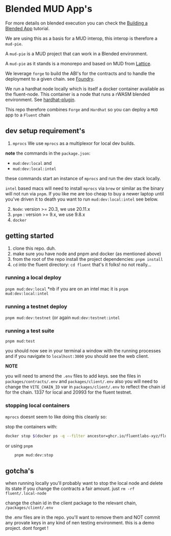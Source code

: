 # Blended MUD App's

For more details on blended execution you can check the [Building a Blended App](https://docs.fluentlabs.xyz/learn/developer-guides/building-a-blended-app) tutorial.

We are using this as a basis for a MUD interop, this interop is therefore a `mud-pie`.

A `mud-pie` is a MUD project that can work in a Blended environment.

A `mud-pie` as it stands is a monorepo and  based on MUD from [Lattice](https://mud.dev/introduction).

We leverage `forge` to build the ABI's for the contracts and to handle the deployment to a given chain. see [Foundry](https://github.com/foundry-rs/forge-std).

We run a hardhat node locally which is itself a docker container available as the fluent-node. This container is a node that runs a rWASM blended environment. See [hardhat-plugin](https://github.com/fluentlabs-xyz/hardhat-plugin).

This repo therefore combines `Forge` and `Hardhat` so you can deploy a `MUD` app to a `Fluent` chain

## dev setup requirement's

1. `mprocs`
We use `mprocs` as a multiplexor for local dev builds.

**note** the commands in the `package.json`: 
- `mud:dev:local` and
- `mud:dev:local:intel`

these commands start an instance of `mprocs` and run the dev stack locally.

`intel` based macs will need to install `mprocs` via `brew` or similar as the binary will not run via `pnpm`. If you like me are too cheap to buy a newer laptop until you've driven it to death you want to run `mud:dev:local:intel` see below. 

2. `Node`: version >= 20.3, we use 20.11.x
3. `pnpm` : version >= 9.x, we use 9.8.x
4. `docker`

## getting started

1. clone this repo. duh.
2. make sure you have node and pnpm and docker (as mentioned above)
3. from the root of the repo install the project dependencies:
    `pnpm install`
4. `cd` into the fluent directory:
    `cd fluent`
that's it folks! no not really...

### running a local deploy
`pnpm mud:dev:local` *nb if you are on an intel mac it is `pnpm mud:dev:local:intel`

### running a testnet deploy
`pnpm mud:dev:testnet` (or again `mud:dev:testnet:intel`

### running a test suite
`pnpm mud:test`

you should now see in your terminal a window with the running processes and if you navigate to `localhost:3000` you should see the web client.

**NOTE**

you will need to amend the `.env` files to add keys. see the files in `packages/contracts/.env` and `packages/client/.env`
also you will need to change the `VITE_CHAIN_ID` var in `packages/client/.env` to reflect the chain id for the chain. 1337 for local and 20993 for the fluent testnet.

### stopping local containers

`mprocs` doesnt seem to like doing this cleanly so:

stop the containers with:
```sh
docker stop $(docker ps -q --filter ancestor=ghcr.io/fluentlabs-xyz/fluent:latest)
```
or using `pnpm`
```sh
    pnpm mud:dev:stop
```
## gotcha's

when running locally you'll probably want to stop the local node and delete its state if you change the contracts a fair amount. just `rm -rf fluent/.local-node`

change the chain id in the client package to the relevant chain, `/packages/client/.env`

the .env files are in the repo. you'll want to remove them and NOT commit any provate keys in any kind of nen testing environment. this is a demo project. dont forget !
